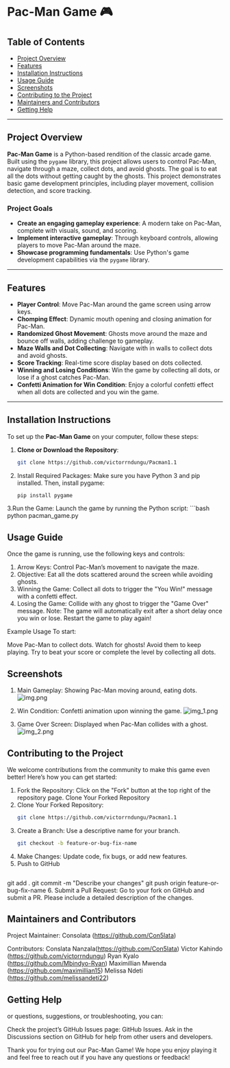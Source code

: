 # Pac-Man Game 🎮

## Table of Contents
- [Project Overview](#project-overview)
- [Features](#features)
- [Installation Instructions](#installation-instructions)
- [Usage Guide](#usage-guide)
- [Screenshots](#screenshots--gifs)
- [Contributing to the Project](#contributing-to-the-project)
- [Maintainers and Contributors](#maintainers-and-contributors)
- [Getting Help](#getting-help)

---

## Project Overview

**Pac-Man Game** is a Python-based rendition of the classic arcade game. Built using the `pygame` library, this project allows users to control Pac-Man, navigate through a maze, collect dots, and avoid ghosts. The goal is to eat all the dots without getting caught by the ghosts. This project demonstrates basic game development principles, including player movement, collision detection, and score tracking.

### Project Goals
- **Create an engaging gameplay experience**: A modern take on Pac-Man, complete with visuals, sound, and scoring.
- **Implement interactive gameplay**: Through keyboard controls, allowing players to move Pac-Man around the maze.
- **Showcase programming fundamentals**: Use Python's game development capabilities via the `pygame` library.

---

## Features
- **Player Control**: Move Pac-Man around the game screen using arrow keys.
- **Chomping Effect**: Dynamic mouth opening and closing animation for Pac-Man.
- **Randomized Ghost Movement**: Ghosts move around the maze and bounce off walls, adding challenge to gameplay.
- **Maze Walls and Dot Collecting**: Navigate with in walls to collect dots and avoid ghosts.
- **Score Tracking**: Real-time score display based on dots collected.
- **Winning and Losing Conditions**: Win the game by collecting all dots, or lose if a ghost catches Pac-Man.
- **Confetti Animation for Win Condition**: Enjoy a colorful confetti effect when all dots are collected and you win the game.

---

## Installation Instructions

To set up the **Pac-Man Game** on your computer, follow these steps:

1. **Clone or Download the Repository**:
   ```bash
   git clone https://github.com/victorrndungu/Pacman1.1
2. Install Required Packages: Make sure you have Python 3 and pip installed. Then, install pygame:
    ```bash
    pip install pygame
3.Run the Game: Launch the game by running the Python script:
    ```bash    
    python pacman_game.py

## Usage Guide

Once the game is running, use the following keys and controls:

1. Arrow Keys: Control Pac-Man’s movement to navigate the maze.
2. Objective: Eat all the dots scattered around the screen while avoiding ghosts.
3. Winning the Game: Collect all dots to trigger the "You Win!" message with a confetti effect.
4. Losing the Game: Collide with any ghost to trigger the "Game Over" message.
Note: The game will automatically exit after a short delay once you win or lose. Restart the game to play again!

Example Usage
To start:

Move Pac-Man to collect dots.
Watch for ghosts! Avoid them to keep playing.
Try to beat your score or complete the level by collecting all dots.

## Screenshots 
1. Main Gameplay: Showing Pac-Man moving around, eating dots.
![img.png](img.png)

2. Win Condition: Confetti animation upon winning the game.
![img_1.png](img_1.png)

3. Game Over Screen: Displayed when Pac-Man collides with a ghost.
![img_2.png](img_2.png)

## Contributing to the Project
We welcome contributions from the community to make this game even better! Here’s how you can get started:

1. Fork the Repository: Click on the "Fork" button at the top right of the repository page.
Clone Your Forked Repository
2. Clone Your Forked Repository:
    ```bash 
   git clone https://github.com/victorrndungu/Pacman1.1
3. Create a Branch: Use a descriptive name for your branch.
    ```bash
    git checkout -b feature-or-bug-fix-name
4. Make Changes: Update code, fix bugs, or add new features.
5. Push to GitHub
    ```bash
git add .
git commit -m "Describe your changes"
git push origin feature-or-bug-fix-name
6. Submit a Pull Request: Go to your fork on GitHub and submit a PR. Please include a detailed description of the changes.

## Maintainers and Contributors
Project Maintainer: Consolata (https://github.com/Con5lata)

Contributors:
Conslata Nanzala(https://github.com/Con5lata)
Victor Kahindo (https://github.com/victorrndungu)
Ryan Kyalo (https://github.com/Mbindyo-Ryan)
Maximillian Mwenda (https://github.com/maximillian15)
Melissa Ndeti (https://github.com/melissandeti22)



## Getting Help
or questions, suggestions, or troubleshooting, you can:

Check the project’s GitHub Issues page: GitHub Issues.
Ask in the Discussions section on GitHub for help from other users and developers.

Thank you for trying out our Pac-Man Game! We hope you enjoy playing it and feel free to reach out if you have any questions or feedback!